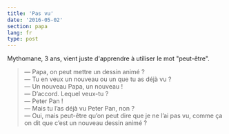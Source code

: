 ```yaml
---
title: 'Pas vu'
date: '2016-05-02'
section: papa
lang: fr
type: post
---
```


Mythomane, 3 ans, vient juste d'apprendre à utiliser le mot "peut-être".

<!-- more -->

> — Papa, on peut mettre un dessin animé ?  
> — Tu en veux un nouveau ou un que tu as déjà vu ?  
> — Un nouveau Papa, un nouveau !  
> — D’accord. Lequel veux-tu ?  
> — Peter Pan !  
> — Mais tu l’as déjà vu Peter Pan, non ?  
> — Oui, mais peut-être qu’on peut dire que je ne l’ai pas vu, comme ça on dit que c’est un nouveau dessin animé ?

